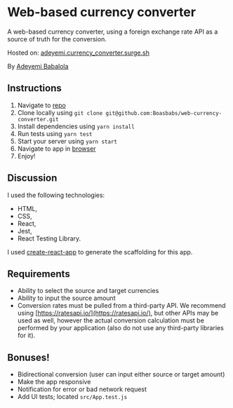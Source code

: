 # Web-based currency converter

A web-based currency converter, using a foreign exchange rate API as a source of truth for the conversion. 

Hosted on: [adeyemi.currency_converter.surge.sh](http://adeyemi.currency_converter.surge.sh)

By [Adeyemi Babalola](mailto:babalolasimeon@gmail.com)


## Instructions

1. Navigate to [repo](https://github.com/Boasbabs/web-currency-converter)
2. Clone locally using
   `git clone git@github.com:Boasbabs/web-currency-converter.git`
3. Install dependencies using `yarn install`
4. Run tests using `yarn test`
5. Start your server using `yarn start`
6. Navigate to app in [browser](http://localhost:3000)
7. Enjoy!


## Discussion

I used the following technologies: 
- HTML, 
- CSS, 
- React,
- Jest, 
- React Testing Library.

I used [create-react-app](https://goo.gl/26jfy4)
to generate the scaffolding for this app.

## Requirements

- Ability to select the source and target currencies
- Ability to input the source amount
- Conversion rates must be pulled from a third-party API. We recommend using [https://ratesapi.io/](https://ratesapi.io/), but other APIs may be used as well, however the actual conversion calculation must be performed by your application (also do not use any third-party libraries for it).


## Bonuses!

- Bidirectional conversion (user can input either source or target amount)
- Make the app responsive
- Notification for error or bad network request
- Add UI tests; located `src/App.test.js`



